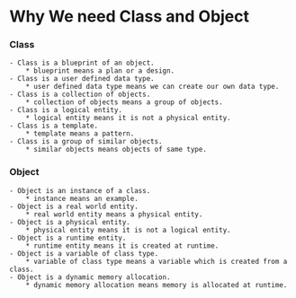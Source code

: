 # Why We need Class and Object

### Class

    - Class is a blueprint of an object.
        * blueprint means a plan or a design.
    - Class is a user defined data type.
        * user defined data type means we can create our own data type.
    - Class is a collection of objects.
        * collection of objects means a group of objects.
    - Class is a logical entity.
        * logical entity means it is not a physical entity.
    - Class is a template.
        * template means a pattern.
    - Class is a group of similar objects.
        * similar objects means objects of same type.

### Object

    - Object is an instance of a class.
        * instance means an example.
    - Object is a real world entity.
        * real world entity means a physical entity.
    - Object is a physical entity.
        * physical entity means it is not a logical entity.
    - Object is a runtime entity.
        * runtime entity means it is created at runtime.
    - Object is a variable of class type.
        * variable of class type means a variable which is created from a class.
    - Object is a dynamic memory allocation.
        * dynamic memory allocation means memory is allocated at runtime.
